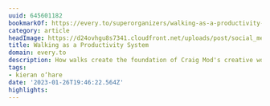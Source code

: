 ```yaml
---
uuid: 645601182
bookmarkOf: https://every.to/superorganizers/walking-as-a-productivity-system
category: article
headImage: https://d24ovhgu8s7341.cloudfront.net/uploads/post/social_media_image/1784/social-2.png
title: Walking as a Productivity System
domain: every.to
description: How walks create the foundation of Craig Mod's creative work
tags:
- kieran o‘hare
date: '2023-01-26T19:46:22.564Z'
highlights: 
---
```



